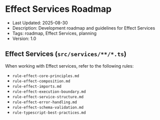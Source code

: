 # Effect Services Roadmap

- Last Updated: 2025-08-30
- Description: Development roadmap and guidelines for Effect Services
- Tags: roadmap, Effect Services, planning
- Version: 1.0

## Effect Services (`src/services/**/*.ts`)

When working with Effect services, refer to the following rules:

- `rule-effect-core-principles.md`
- `rule-effect-composition.md`
- `rule-effect-imports.md`
- `rule-effect-execution-boundary.md`
- `rule-effect-service-structure.md`
- `rule-effect-error-handling.md`
- `rule-effect-schema-validation.md`
- `rule-typescript-best-practices.md`
